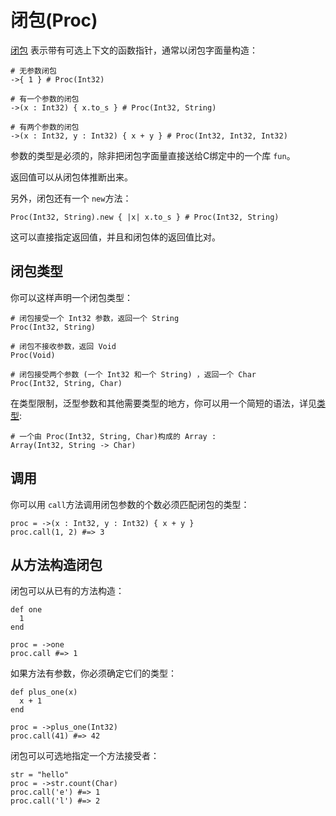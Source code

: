 # 闭包(Proc)

[闭包](http://crystal-lang.org/api/Proc.html) 表示带有可选上下文的函数指针，通常以闭包字面量构造：
```crystal
# 无参数闭包
->{ 1 } # Proc(Int32)

# 有一个参数的闭包
->(x : Int32) { x.to_s } # Proc(Int32, String)

# 有两个参数的闭包
->(x : Int32, y : Int32) { x + y } # Proc(Int32, Int32, Int32)
```

参数的类型是必须的，除非把闭包字面量直接送给C绑定中的一个库 `fun`。

返回值可以从闭包体推断出来。

另外，闭包还有一个 `new`方法：

```crystal
Proc(Int32, String).new { |x| x.to_s } # Proc(Int32, String)
```

这可以直接指定返回值，并且和闭包体的返回值比对。

## 闭包类型

你可以这样声明一个闭包类型：

```crystal
# 闭包接受一个 Int32 参数，返回一个 String
Proc(Int32, String)

# 闭包不接收参数，返回 Void
Proc(Void)

# 闭包接受两个参数 (一个 Int32 和一个 String) ，返回一个 Char
Proc(Int32, String, Char)
```

在类型限制，泛型参数和其他需要类型的地方，你可以用一个简短的语法，详见[类型](../type_grammar.html):

```crystal
# 一个由 Proc(Int32, String, Char)构成的 Array :
Array(Int32, String -> Char)
```

## 调用

你可以用 `call`方法调用闭包参数的个数必须匹配闭包的类型：

```crystal
proc = ->(x : Int32, y : Int32) { x + y }
proc.call(1, 2) #=> 3
```

## 从方法构造闭包

闭包可以从已有的方法构造：

```crystal
def one
  1
end

proc = ->one
proc.call #=> 1
```

如果方法有参数，你必须确定它们的类型：

```crystal
def plus_one(x)
  x + 1
end

proc = ->plus_one(Int32)
proc.call(41) #=> 42
```
闭包可以可选地指定一个方法接受者：

```crystal
str = "hello"
proc = ->str.count(Char)
proc.call('e') #=> 1
proc.call('l') #=> 2
```

